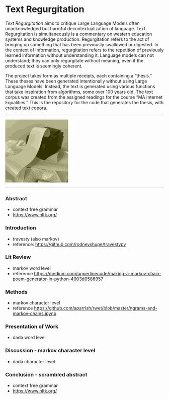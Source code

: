# Text Regurgitation

*Text Regurgitation* aims to critique Large Language Models often unacknowledged but harmful decontextualization of language. Text Regurgitation is simultaneously is a commentary on western education systems and knowledge production. Regurgitation refers to the act of bringing up something that has been previously swallowed or digested. In the context of information, regurgitation refers to the repetition of previously learned information without understanding it. Language models can not understand; they can only regurgitate without meaning, even if the produced text is seemingly coherent. 

The project takes form as multiple receipts, each containing a “thesis.” These theses have been generated intentionally without using Large Language Models. Instead, the text is generated using various functions that take inspiration from algorithms, some over 100 years old. The text corpus was created from the assigned readings for the course “MA Internet Equalities.” This is the repository for the code that generates the thesis, with created text copora. 

- - -

<img src="https://github.com/lexahl/text-regurgitation/blob/main/img/cover.png?raw=true" alt="receipt printer printing 1m long receipt, all surrounding the printer" title="Text Regurgitation" width="200"/>

- - -

### Abstract 
* context free grammar
* https://www.nltk.org/

### Introduction 
* travesty (also markov)
* reference: https://github.com/rodneyshupe/travestypy

### Lit Review  
* markov word level
* reference https://medium.com/upperlinecode/making-a-markov-chain-poem-generator-in-python-4903d0586957

### Methods 
* markov character level
* reference https://github.com/aparrish/rwet/blob/master/ngrams-and-markov-chains.ipynb

### Presentation of Work 
* dada word level

### Discussion - markov character level
* dada character level 

### Conclusion - scrambled abstract
* context free grammar
* https://www.nltk.org/
